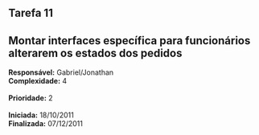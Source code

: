 ## Tarefa 11 ##

## Montar interfaces específica para funcionários alterarem os estados dos pedidos ##

**Responsável:** Gabriel/Jonathan
<br>
<b>Complexidade:</b> 4<br>
<br>
<b>Prioridade:</b> 2<br>
<br>
<b>Iniciada:</b> 18/10/2011<br>
<b>Finalizada:</b> 07/12/2011